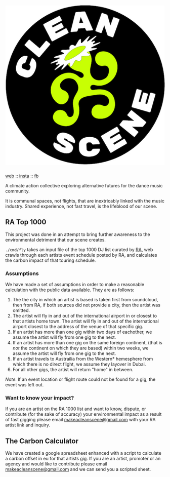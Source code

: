# ![CleanScene](https://github.com/bineferg/cleanscene/blob/master/fixtures/logo.jpg)

[web](https://cleanscene.club) :: [insta](https://www.instagram.com/cleanscene.club) :: [fb](https://www.facebook.com/makeacleanscene)

A climate action collective exploring alternative futures for the dance music community.

It is communal spaces, not flights, that are inextricably linked with the music industry. 
Shared experience, not fast travel, is the lifeblood of our scene.

## RA Top 1000

This project was done in an attempt to bring further awareness to the environmental detriment that our scene creates.

`./cmd/fly` takes an input file of the top 1000 DJ list curated by [RA](https://www.residentadvisor.net/dj.aspx), web crawls through each artists event schedule posted by RA, and calculates the carbon impact of that touring schedule.

### Assumptions
We have made a set of assumptions in order to make a reasonable calculation with the public data available. They are as follows:
1. The the city in which an artist is based is taken first from soundcloud, then from RA, if both sources did not provide a city, then the artist was omitted.
1. The artist will fly in and out of the international airport in or closest to that artists home town.
The artist will fly in and out of the international airport closest to the address of the venue of that specific gig.
1. If an artist has more than one gig within two days of eachother, we assume the artist will fly from one gig to the next.
1. If an artist has more than one gig on the same foreign continent, (that is _not_ the continent on which they are based) within two weeks, we assume the artist will fly from one gig to the next.
1. If an artist travels to Austrailia from the Western* hemesphere from which there is no direct flight, we assume they layover in Dubai. 
1. For all other gigs, the artist will return "home" in between.

*Note*: If an event location or flight route could not be found for a gig, the event was left out.

### Want to know your impact?
If you are an artist on the RA 1000 list and want to know, dispute, or contribute (for the sake of accuracy) your environmental impact as a result of fast gigging please email makeacleanscene@gmail.com with your RA artist link and inquiry.


## The Carbon Calculator

We have created a google spreadsheet enhanced with a script to calculate a carbon offset in eu for that artists gig.
If you are an artist, promoter or an agency and would like to contribute please email makeacleanscene@gmail.com and we can send you a scripted sheet.

